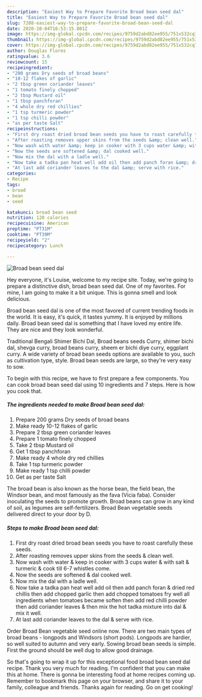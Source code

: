 ```yaml
---
description: "Easiest Way to Prepare Favorite Broad bean seed dal"
title: "Easiest Way to Prepare Favorite Broad bean seed dal"
slug: 7208-easiest-way-to-prepare-favorite-broad-bean-seed-dal
date: 2020-10-04T16:53:15.801Z
image: https://img-global.cpcdn.com/recipes/9759d2abd82ee955/751x532cq70/broad-bean-seed-dal-recipe-main-photo.jpg
thumbnail: https://img-global.cpcdn.com/recipes/9759d2abd82ee955/751x532cq70/broad-bean-seed-dal-recipe-main-photo.jpg
cover: https://img-global.cpcdn.com/recipes/9759d2abd82ee955/751x532cq70/broad-bean-seed-dal-recipe-main-photo.jpg
author: Douglas Flores
ratingvalue: 3.6
reviewcount: 15
recipeingredient:
- "200 grams Dry seeds of broad beans"
- "10-12 flakes of garlic"
- "2 tbsp green coriander leaves"
- "1 tomato finely chopped"
- "2 tbsp Mustard oil"
- "1 tbsp panchforan"
- "4 whole dry red chillies"
- "1 tsp turmeric powder"
- "1 tsp chilli powder"
- "as per taste Salt"
recipeinstructions:
- "First dry roast dried broad bean seeds you have to roast carefully these seeds."
- "After roasting removes upper skins from the seeds &amp; clean well."
- "Now wash with water &amp; keep in cooker with 3 cups water &amp; with salt &amp; turmeric &amp; cook till 6-7 whistles come."
- "Now the seeds are softened &amp; dal cooked well."
- "Now mix the dal with a ladle well."
- "Now take a tadka pan heat well add oil then add panch foran &amp; dried red chillis then add chopped garlic then add chopped tomatoes fry well all ingredients when tomatoes became soften then add red chilli powder then add coriander leaves &amp; then mix the hot tadka mixture into dal &amp; mix it well."
- "At last add coriander leaves to the dal &amp; serve with rice."
categories:
- Recipe
tags:
- broad
- bean
- seed

katakunci: broad bean seed 
nutrition: 120 calories
recipecuisine: American
preptime: "PT31M"
cooktime: "PT39M"
recipeyield: "2"
recipecategory: Lunch

---
```



![Broad bean seed dal](https://img-global.cpcdn.com/recipes/9759d2abd82ee955/751x532cq70/broad-bean-seed-dal-recipe-main-photo.jpg)

Hey everyone, it's Louise, welcome to my recipe site. Today, we're going to prepare a distinctive dish, broad bean seed dal. One of my favorites. For mine, I am going to make it a bit unique. This is gonna smell and look delicious.

Broad bean seed dal is one of the most favored of current trending foods in the world. It is easy, it's quick, it tastes yummy. It is enjoyed by millions daily. Broad bean seed dal is something that I have loved my entire life. They are nice and they look wonderful.

Traditional Bengali Shimer Bichi Dal, Broad beans seeds Curry, shimer bichi dal, shevga curry, broad beans curry, sheem er bichi diye curry, eggplant curry. A wide variety of broad bean seeds options are available to you, such as cultivation type, style. Broad bean seeds are large, so they&#39;re very easy to sow.


To begin with this recipe, we have to first prepare a few components. You can cook broad bean seed dal using 10 ingredients and 7 steps. Here is how you cook that.

<!--inarticleads1-->

##### The ingredients needed to make Broad bean seed dal:

1. Prepare 200 grams Dry seeds of broad beans
1. Make ready 10-12 flakes of garlic
1. Prepare 2 tbsp green coriander leaves
1. Prepare 1 tomato finely chopped
1. Take 2 tbsp Mustard oil
1. Get 1 tbsp panchforan
1. Make ready 4 whole dry red chillies
1. Take 1 tsp turmeric powder
1. Make ready 1 tsp chilli powder
1. Get as per taste Salt


The broad bean is also known as the horse bean, the field bean, the Windsor bean, and most famously as the fava (Vicia faba). Consider inoculating the seeds to promote growth. Broad beans can grow in any kind of soil, as legumes are self-fertilizers. Broad Bean vegetable seeds delivered direct to your door by D. 

<!--inarticleads2-->

##### Steps to make Broad bean seed dal:

1. First dry roast dried broad bean seeds you have to roast carefully these seeds.
1. After roasting removes upper skins from the seeds &amp; clean well.
1. Now wash with water &amp; keep in cooker with 3 cups water &amp; with salt &amp; turmeric &amp; cook till 6-7 whistles come.
1. Now the seeds are softened &amp; dal cooked well.
1. Now mix the dal with a ladle well.
1. Now take a tadka pan heat well add oil then add panch foran &amp; dried red chillis then add chopped garlic then add chopped tomatoes fry well all ingredients when tomatoes became soften then add red chilli powder then add coriander leaves &amp; then mix the hot tadka mixture into dal &amp; mix it well.
1. At last add coriander leaves to the dal &amp; serve with rice.


Order Broad Bean vegetable seed online now. There are two main types of broad beans - longpods and Windsors (short pods). Longpods are hardier, so well suited to autumn and very early. Sowing broad bean seeds is simple. First the ground should be well dug to allow good drainage. 

So that's going to wrap it up for this exceptional food broad bean seed dal recipe. Thank you very much for reading. I'm confident that you can make this at home. There is gonna be interesting food at home recipes coming up. Remember to bookmark this page on your browser, and share it to your family, colleague and friends. Thanks again for reading. Go on get cooking!

